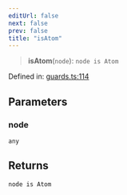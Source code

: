 ```yaml
---
editUrl: false
next: false
prev: false
title: "isAtom"
---
```


> **isAtom**(`node`): `node is Atom`

Defined in: [guards.ts:114](https://github.com/rcs-agents/rcs-lang/blob/469fcdfdc8e17c47e6157264f59d88421628e7a2/packages/ast/src/guards.ts#L114)

## Parameters

### node

`any`

## Returns

`node is Atom`
